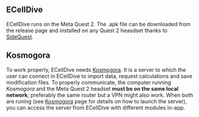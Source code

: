 ## ECellDive
ECellDive runs on the Meta Quest 2. The .apk file can be downloaded from the release page and installed on any Quest 2 heasdset thanks to [SideQuest](https://sidequestvr.com/).

## Kosmogora
To work properly, ECellDive needs [Kosmogora](https://github.com/ecell/Kosmogora). It is a server to which the user can connect in ECellDive to import data, request calculations and save modification files. To properly communicate, the computer running *Kosmogora* and the Meta Quest 2 headset **must be on the same local network**; preferably the same router but a VPN might also work. When both are runing (see [Kosmogora](https://github.com/ecell/Kosmogora) page for details on how to launch the server), you can access the server from ECellDive with different modules in-app.